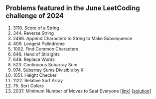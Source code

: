 ## Problems featured in the June LeetCoding challenge of 2024
1. 3110\. Score of a String
2. 344\. Reverse String
3. 2486\. Append Characters to String to Make Subsequence
4. 409\. Longest Palindrome
5. 1002\. Find Common Characters
6. 846\. Hand of Straights
7. 648\. Replace Words
8. 523\. Continuous Subarray Sum
9. 974\. Subarray Sums Divisible by K
10. 1051\. Height Checker
11. 1122\. Relative Sort Array
12. 75\. Sort Colors
13. 2037\. Minimum Number of Moves to Seat Everyone \[[link](https://leetcode.com/problems/minimum-number-of-moves-to-seat-everyone/description/?envType=daily-question&envId=2024-06-13)\] \[[solution](https://github.com/mibrgmv/leetcode-june-2024/tree/main/src/day13)\]
